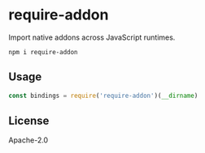 # require-addon

Import native addons across JavaScript runtimes.

```
npm i require-addon
```

## Usage

```js
const bindings = require('require-addon')(__dirname)
```

## License

Apache-2.0
